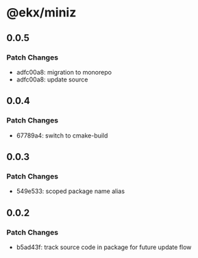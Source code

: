 # @ekx/miniz

## 0.0.5

### Patch Changes

- adfc00a8: migration to monorepo
- adfc00a8: update source

## 0.0.4

### Patch Changes

- 67789a4: switch to cmake-build

## 0.0.3

### Patch Changes

- 549e533: scoped package name alias

## 0.0.2

### Patch Changes

- b5ad43f: track source code in package for future update flow
